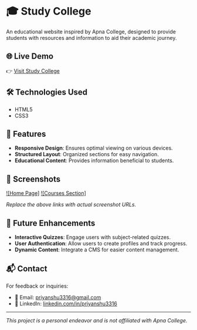 # 🎓 Study College

An educational website inspired by Apna College, designed to provide students with resources and information to aid their academic journey.

## 🌐 Live Demo

👉 [Visit Study College](https://study-college.netlify.app/)

## 🛠️ Technologies Used

- HTML5
- CSS3

## 📌 Features

- **Responsive Design**: Ensures optimal viewing on various devices.
- **Structured Layout**: Organized sections for easy navigation.
- **Educational Content**: Provides information beneficial to students.

## 📸 Screenshots

[![Home Page]](![image](https://github.com/user-attachments/assets/f039febb-bd37-4719-b236-7dafe2b33e2e)
)
[![Courses Section]](![image](https://github.com/user-attachments/assets/8e82ab4c-37fa-4734-b0bd-754ac78c9c60)
)

*Replace the above links with actual screenshot URLs.*

## 🚀 Future Enhancements

- **Interactive Quizzes**: Engage users with subject-related quizzes.
- **User Authentication**: Allow users to create profiles and track progress.
- **Dynamic Content**: Integrate a CMS for easier content management.

## 📬 Contact

For feedback or inquiries:

- 📧 Email: [priyanshu3316@gmail.com](mailto:priyanshu3316@gmail.com)
- 💼 LinkedIn: [linkedin.com/in/priyanshu3316](https://www.linkedin.com/in/priyanshu3316)

---

*This project is a personal endeavor and is not affiliated with Apna College.*
